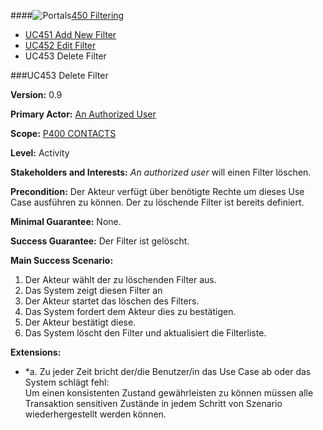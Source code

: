 ####![Portals](https://raw.github.com/massiveart/sulu-docs/master/use-cases/images/package-contacts.png)[450 Filtering](https://github.com/massiveart/sulu-docs/tree/master/use-cases/p400/p450 "450 Filtering")

* [UC451 Add New Filter](https://github.com/massiveart/sulu-docs/tree/master/use-cases/p400/p450/UC451.md "UC451 add New Filter")
* [UC452 Edit Filter](https://github.com/massiveart/sulu-docs/tree/master/use-cases/p400/p450/UC452.md "UC452 Edit Filter")
* UC453 Delete Filter

###UC453 Delete Filter

**Version:** 0.9

**Primary Actor:** [An Authorized User](https://github.com/massiveart/sulu-docs/tree/master/use-cases/actors.md "Actors") 

**Scope:** [P400 CONTACTS](https://github.com/massiveart/sulu-docs/tree/master/use-cases/p400-contacts "400 CONTACTS")

**Level:** Activity

**Stakeholders and Interests:** *An authorized user* will einen Filter löschen. 

**Precondition:** Der Akteur verfügt über benötigte Rechte um dieses Use Case ausführen zu können. Der zu löschende Filter ist bereits definiert.

**Minimal Guarantee:** None.

**Success Guarantee:** Der Filter ist gelöscht.

**Main Success Scenario:** 

1. Der Akteur wählt der zu löschenden Filter aus.
2. Das System zeigt diesen Filter an
3. Der Akteur startet das löschen des Filters.
4. Das System fordert dem Akteur dies zu bestätigen.
5. Der Akteur bestätigt diese.
6. Das System löscht den Filter und aktualisiert die Filterliste.
 
**Extensions:**
* *a. Zu jeder Zeit bricht der/die Benutzer/in das Use Case ab oder das System schlägt fehl:	
Um einen konsistenten Zustand gewährleisten zu können müssen alle Transaktion sensitiven Zustände in jedem Schritt von Szenario wiederhergestellt werden können.
